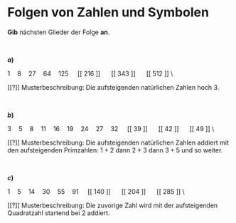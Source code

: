 <!--
version:  0.0.1

language: de

@style
input {
    text-align: center;
}

.flex-container {
    display: flex;
    flex-wrap: wrap;
    align-items: stretch;
    gap: 20px;
}

.flex-child {
    flex: 1;
    min-width: 350px;
    margin-right: 20px;
}

@media (max-width: 400px) {
    .flex-child {
        flex: 100%;
        margin-right: 0;
    }
}
@end

formula: \carry   \textcolor{red}{\scriptsize #1}
formula: \digit   \rlap{\carry{#1}}\phantom{#2}#2
formula: \permil  \text{‰}

import: https://raw.githubusercontent.com/LiaTemplates/Tikz-Jax/main/README.md

script: https://cdn.jsdelivr.net/gh/LiaTemplates/Tikz-Jax@main/dist/index.js


tags: Folgen, schwer, normal, Angeben

comment: Welche Zahl, welches Symbol kommt als nächstes?

author: Martin Lommatzsch

-->




# Folgen von Zahlen und Symbolen

**Gib** nächsten Glieder der Folge **an**.


<br>

<section class="flex-container">

<div class="flex-child">

__$a)\;\;$__

$1 \quad 8 \quad 27 \quad 64 \quad 125 \quad$ [[ 216 ]] $\quad$ [[ 343 ]] $\quad$ [[ 512 ]] \

[[?]] Musterbeschreibung: Die aufsteigenden natürlichen Zahlen hoch $3$.

</div>


</section>


<br>


<section class="flex-container">

<div class="flex-child">

__$b)\;\;$__

$3 \quad 5 \quad 8 \quad 11 \quad 16 \quad 19 \quad 24 \quad 27 \quad 32 \quad$ [[ 39 ]] $\quad$ [[ 42 ]] $\quad$ [[ 49 ]] \

[[?]] Musterbeschreibung: Die aufsteigenden natürlichen Zahlen addiert mit den aufsteigenden Primzahlen: $1+2$ dann $2+3$ dann $3+5$ und so weiter.

</div>

</section>


<br>


<section class="flex-container">

<div class="flex-child">

__$c)\;\;$__

$1 \quad 5 \quad 14 \quad 30 \quad 55 \quad 91 \quad$ [[ 140 ]] $\quad$ [[ 204 ]] $\quad$ [[ 285 ]] \

[[?]] Musterbeschreibung: Die zuvorige Zahl wird mit der aufsteigenden Quadratzahl startend bei $2$ addiert.

</div>

</section>



<br>
<br>
<br>
<br>